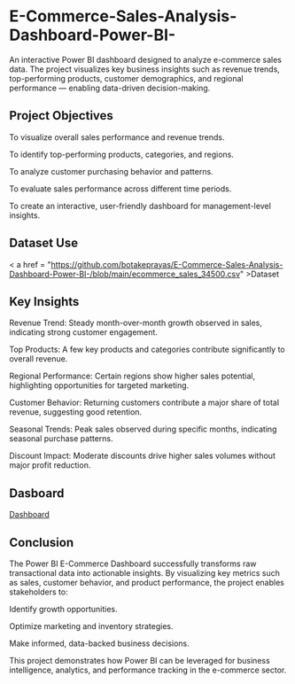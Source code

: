 # E-Commerce-Sales-Analysis-Dashboard-Power-BI-
An interactive Power BI dashboard designed to analyze e-commerce sales data. The project visualizes key business insights such as revenue trends, top-performing products, customer demographics, and regional performance — enabling data-driven decision-making.
## Project Objectives
To visualize overall sales performance and revenue trends.

To identify top-performing products, categories, and regions.

To analyze customer purchasing behavior and patterns.

To evaluate sales performance across different time periods.

To create an interactive, user-friendly dashboard for management-level insights.
## Dataset Use
< a href = "https://github.com/botakeprayas/E-Commerce-Sales-Analysis-Dashboard-Power-BI-/blob/main/ecommerce_sales_34500.csv" >Dataset </a>

## Key Insights
Revenue Trend: Steady month-over-month growth observed in sales, indicating strong customer engagement.

Top Products: A few key products and categories contribute significantly to overall revenue.

Regional Performance: Certain regions show higher sales potential, highlighting opportunities for targeted marketing.

Customer Behavior: Returning customers contribute a major share of total revenue, suggesting good retention.

Seasonal Trends: Peak sales observed during specific months, indicating seasonal purchase patterns.

Discount Impact: Moderate discounts drive higher sales volumes without major profit reduction.
## Dasboard
<a href = "https://github.com/botakeprayas/E-Commerce-Sales-Analysis-Dashboard-Power-BI-/blob/main/Screenshot%202025-10-05%20131629.png" >Dashboard </a>
## Conclusion
The Power BI E-Commerce Dashboard successfully transforms raw transactional data into actionable insights.
By visualizing key metrics such as sales, customer behavior, and product performance, the project enables stakeholders to:

Identify growth opportunities.

Optimize marketing and inventory strategies.

Make informed, data-backed business decisions.

This project demonstrates how Power BI can be leveraged for business intelligence, analytics, and performance tracking in the e-commerce sector.

